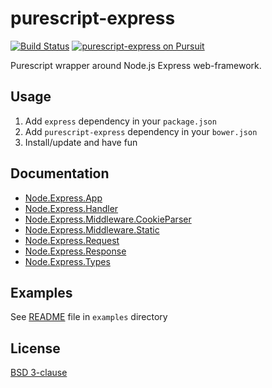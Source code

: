 # purescript-express

[![Build Status](https://travis-ci.org/nkly/purescript-express.svg?branch=master)](https://travis-ci.org/nkly/purescript-express)
[![purescript-express on Pursuit](https://pursuit.purescript.org/packages/purescript-express/badge)](https://pursuit.purescript.org/packages/purescript-express)

Purescript wrapper around Node.js Express web-framework.

## Usage

1. Add `express` dependency in your `package.json`
2. Add `purescript-express` dependency in your `bower.json`
3. Install/update and have fun

## Documentation

- [Node.Express.App](generated-docs/Node/Express/App.md)
- [Node.Express.Handler](generated-docs/Node/Express/Handler.md)
- [Node.Express.Middleware.CookieParser](generated-docs/Node/Express/Middleware/CookieParser.md)
- [Node.Express.Middleware.Static](generated-docs/Node/Express/Middleware/Static.md)
- [Node.Express.Request](generated-docs/Node/Express/Request.md)
- [Node.Express.Response](generated-docs/Node/Express/Response.md)
- [Node.Express.Types](generated-docs/Node/Express/Types.md)

## Examples

See [README](examples/README.md) file in `examples` directory

## License

[BSD 3-clause](LICENSE)
